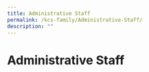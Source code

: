 ```yaml
---
title: Administrative Staff
permalink: /kcs-family/Administrative-Staff/
description: ""
---
```

Administrative Staff
====================